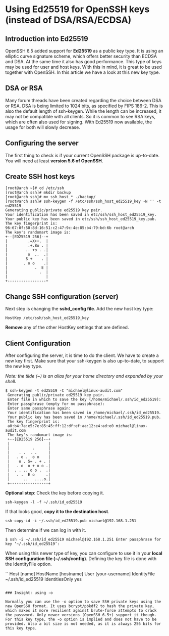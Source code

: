 # Using Ed25519 for OpenSSH keys (instead of DSA/RSA/ECDSA)


## Introduction into Ed25519

OpenSSH 6.5 added support for **Ed25519** as a public key type. It is using an elliptic curve signature scheme, which offers better security than ECDSA and DSA. At the same time it also has good performance. This type of keys may be used for user and host keys. With this in mind, it is great to be used together with OpenSSH. In this article we have a look at this new key type.

## DSA or RSA

Many forum threads have been created regarding the choice between DSA or RSA. DSA is being limited to 1024 bits, as specified by FIPS 186-2. This is also the default length of ssh-keygen. While the length can be increased, it may not be compatible with all clients. So it is common to see RSA keys, which are often also used for signing. With Ed25519 now available, the usage for both will slowly decrease.

## Configuring the server

The first thing to check is if your current OpenSSH package is up-to-date. You will need at least **version 5.6 of OpenSSH**.

## Create SSH host keys

```
[root@arch ~]# cd /etc/ssh
[root@arch ssh]# mkdir backup
[root@arch ssh]# mv ssh_host_* ./backup/
[root@arch ssh]# ssh-keygen -f /etc/ssh/ssh_host_ed25519_key -N '' -t ed25519
Generating public/private ed25519 key pair.
Your identification has been saved in etc/ssh/ssh_host_ed25519_key.
Your public key has been saved in etc/ssh/ssh_host_ed25519_key.pub.
The key fingerprint is:
96:67:0f:50:8d:16:51:c2:47:9c:4e:85:b4:79:bd:6b root@arch
The key's randomart image is:
+--[ED25519 256]--+
|         .=X++.  |
|         .+.Bo . |
|        .. +o . .|
|         o  ..  .|
|        S +    . |
|       . o o    .|
|            .  E |
|              .  |
|                 |
+-----------------+
```

## Change SSH configuration (server)

Next step is changing the **sshd_config file**. Add the new host key type:

`HostKey /etc/ssh/ssh_host_ed25519_key`

**Remove** any of the other HostKey settings that are defined.

## Client Configuration

After configuring the server, it is time to do the client. We have to create a new key first. Make sure that your ssh-keygen is also up-to-date, to support the new key type. 

*Note: the tilde (~) is an alias for your home directory and expanded by your shell.*

```
$ ssh-keygen -t ed25519 -C "michael@linux-audit.com"
 Generating public/private ed25519 key pair.
 Enter file in which to save the key (/home/michael/.ssh/id_ed25519):
 Enter passphrase (empty for no passphrase):
 Enter same passphrase again:
 Your identification has been saved in /home/michael/.ssh/id_ed25519.
 Your public key has been saved in /home/michael/.ssh/id_ed25519.pub.
 The key fingerprint is:
 a0:b4:7a:e5:7e:85:45:ff:12:df:ef:aa:12:e4:ad:e0 michael@linux-audit.com
 The key's randomart image is:
 +--[ED25519 256]--+
 |                 |
 |          .      |
 |    . .  . .     |
 |   . o .  o o    |
 |    o . S= . + . |
 |   . o  o + o o .|
 |  . . .. o o .  .|
 |   . .  E o     .|
 |      ..   ....o.|
 +-----------------+
 ```
 
 **Optional step**: Check the key before copying it.
 
 `ssh-keygen -l -f ~/.ssh/id_ed25519`
 
 If that looks good, **copy it to the destination host**.
 
 `ssh-copy-id -i ~/.ssh/id_ed25519.pub michael@192.168.1.251`
 
 Then determine if we can log in with it.
 
 `$ ssh -i ~/.ssh/id_ed25519 michael@192.168.1.251 Enter passphrase for key ‘~/.ssh/id_ed25519’:`
 
 When using this newer type of key, you can configure to use it in your **local SSH configuration file (~/.ssh/config)**. Defining the key file is done with the IdentityFile option.
 
 ``
Host [name]
HostName [hostname]
User [your-username]
IdentityFile ~/.ssh/id_ed25519
IdentitiesOnly yes
```

### Insight: using -o

Normally you can use the -o option to save SSH private keys using the new OpenSSH format. It uses bcrypt/pbkdf2 to hash the private key, which makes it more resilient against brute-force attempts to crack the password. Only newer versions (OpenSSH 6.5+) support it though. For this key type, the -o option is implied and does not have to be provided. Also a bit size is not needed, as it is always 256 bits for this key type.
